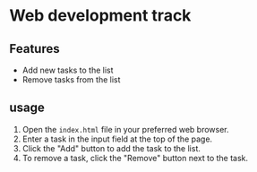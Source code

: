 # Web development track
## Features
- Add new tasks to the list
- Remove tasks from the list
## usage
1. Open the `index.html` file in your preferred web browser.
2. Enter a task in the input field at the top of the page.
3. Click the "Add" button to add the task to the list.
4. To remove a task, click the "Remove" button next to the task.